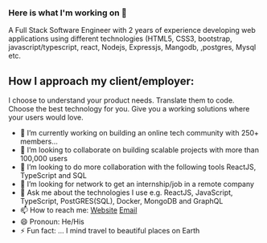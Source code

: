 ### Here is what I'm working on 👋
A Full Stack Software Engineer with 2 years of experience developing web applications using different technologies (HTML5, CSS3, bootstrap, javascript/typescript, react, Nodejs, Expressjs, Mangodb, ,postgres, Mysql etc.

 ## How I approach my client/employer:
I choose to understand your product needs. Translate them to code. Choose the best technology for you. Give you a working solutions where your users would love.

- 🔭 I’m currently working on building an online tech community with 250+ members...
- 👯 I’m looking to collaborate on building scalable projects with more than 100,000 users
- 👯 I’m looking to do more collaboration with the following tools ReactJS, TypeScript and SQL
- 🤔 I’m looking for network to get an internship/job in a remote company 
- 💬 Ask me about the technologies I use e.g. ReactJS, JavaScript, TypeScript, PostGRES(SQL), Docker, MongoDB and GraphQL
- 📫 How to reach me: [Website](https://folusobuilds.netlify.app)  [Email](folusolibrary@gmail.com) 
- 😄 Pronoun: He/His
- ⚡ Fun fact: ... I mind travel to beautiful places on Earth
